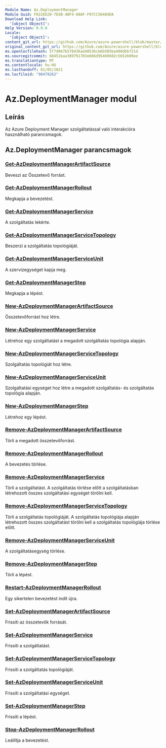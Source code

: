 ```yaml
---
Module Name: Az.DeploymentManager
Module Guid: F022ED20-7D3B-4BF4-88AF-F97CC50484DA
Download Help Link:
  '[object Object]': 
Help Version: 0.9.0
Locale:
  '[object Object]': 
content_git_url: https://github.com/Azure/azure-powershell/blob/master/src/DeploymentManager/DeploymentManager/help/Az.DeploymentManager.md
original_content_git_url: https://github.com/Azure/azure-powershell/blob/master/src/DeploymentManager/DeploymentManager/help/Az.DeploymentManager.md
ms.openlocfilehash: 5f7d067b578436ad40536cb6b505ba490dbb721d
ms.sourcegitcommit: 68451baa389791703e666d95469602c5652609ee
ms.translationtype: MT
ms.contentlocale: hu-HU
ms.lasthandoff: 01/05/2021
ms.locfileid: "98479262"
---
```

# Az.DeploymentManager modul
## Leírás
Az Azure Deployment Manager szolgáltatással való interakcióra használható parancsmagok.

## Az.DeploymentManager parancsmagok
### [Get-AzDeploymentManagerArtifactSource](Get-AzDeploymentManagerArtifactSource.md)
Beveszi az Összetevő forrást.

### [Get-AzDeploymentManagerRollout](Get-AzDeploymentManagerRollout.md)
Megkapja a bevezetést.

### [Get-AzDeploymentManagerService](Get-AzDeploymentManagerService.md)
A szolgáltatás lekérte.

### [Get-AzDeploymentManagerServiceTopology](Get-AzDeploymentManagerServiceTopology.md)
Beszerzi a szolgáltatás topológiáját.

### [Get-AzDeploymentManagerServiceUnit](Get-AzDeploymentManagerServiceUnit.md)
A szervizegységet kapja meg.

### [Get-AzDeploymentManagerStep](Get-AzDeploymentManagerStep.md)
Megkapja a lépést.

### [New-AzDeploymentManagerArtifactSource](New-AzDeploymentManagerArtifactSource.md)
Összetevőforrást hoz létre.

### [New-AzDeploymentManagerService](New-AzDeploymentManagerService.md)
Létrehoz egy szolgáltatást a megadott szolgáltatás topológia alapján.

### [New-AzDeploymentManagerServiceTopology](New-AzDeploymentManagerServiceTopology.md)
Szolgáltatás topológiát hoz létre.

### [New-AzDeploymentManagerServiceUnit](New-AzDeploymentManagerServiceUnit.md)
Szolgáltatási egységet hoz létre a megadott szolgáltatás- és szolgáltatás topológia alapján.

### [New-AzDeploymentManagerStep](New-AzDeploymentManagerStep.md)
Létrehoz egy lépést.

### [Remove-AzDeploymentManagerArtifactSource](Remove-AzDeploymentManagerArtifactSource.md)
Törli a megadott összetevőforrást.

### [Remove-AzDeploymentManagerRollout](Remove-AzDeploymentManagerRollout.md)
A bevezetés törlése.

### [Remove-AzDeploymentManagerService](Remove-AzDeploymentManagerService.md)
Törli a szolgáltatást. A szolgáltatás törlése előtt a szolgáltatásban létrehozott összes szolgáltatási egységet törölni kell.

### [Remove-AzDeploymentManagerServiceTopology](Remove-AzDeploymentManagerServiceTopology.md)
Törli a szolgáltatás topológiáját. A szolgáltatás topológiája alapján létrehozott összes szolgáltatást törölni kell a szolgáltatás topológiája törlése előtt.

### [Remove-AzDeploymentManagerServiceUnit](Remove-AzDeploymentManagerServiceUnit.md)
A szolgáltatásegység törlése.

### [Remove-AzDeploymentManagerStep](Remove-AzDeploymentManagerStep.md)
Törli a lépést.

### [Restart-AzDeploymentManagerRollout](Restart-AzDeploymentManagerRollout.md)
Egy sikertelen bevezetést indít újra.

### [Set-AzDeploymentManagerArtifactSource](Set-AzDeploymentManagerArtifactSource.md)
Frissíti az összetevők forrását.

### [Set-AzDeploymentManagerService](Set-AzDeploymentManagerService.md)
Frissíti a szolgáltatást.

### [Set-AzDeploymentManagerServiceTopology](Set-AzDeploymentManagerServiceTopology.md)
Frissíti a szolgáltatás topológiáját.

### [Set-AzDeploymentManagerServiceUnit](Set-AzDeploymentManagerServiceUnit.md)
Frissíti a szolgáltatási egységet.

### [Set-AzDeploymentManagerStep](Set-AzDeploymentManagerStep.md)
Frissíti a lépést.

### [Stop-AzDeploymentManagerRollout](Stop-AzDeploymentManagerRollout.md)
Leállítja a bevezetést.

